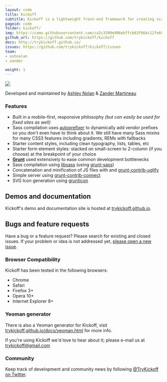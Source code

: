 ```yaml
---
layout: code
title: Kickoff
subtitle: Kickoff is a lightweight front-end framework for creating scalable, responsive sites.
pageid: code
folder: kickoff/
img: https://camo.githubusercontent.com/ca2c3390e906ebffcb63f664c12fe68260c33c3f/687474703a2f2f6936312e74696e797069632e636f6d2f317a79697471652e706e67
github_url: https://github.com/trykickoff/kickoff
docs: http://trykickoff.github.io/
issues: https://github.com/trykickoff/kickoff/issues
team:
- ashnolan
- zander

weight: 1
---
```



![](https://camo.githubusercontent.com/ca2c3390e906ebffcb63f664c12fe68260c33c3f/687474703a2f2f6936312e74696e797069632e636f6d2f317a79697471652e706e67)

Developed and maintained by [Ashley Nolan](https://github.com/ashleynolan) & [Zander Martineau](https://github.com/mrmartineau)

### Features
* Built in a mobile-first, responsive philosophy *(but can easily be used for fixed sites as well)*
* Sass compilation uses [autoprefixer](https://github.com/ai/autoprefixer) to dynamically add vendor prefixes so you don't even have to think about it. We still have many Sass mixins for many CSS3 features including gradients, REMs with fallbacks
* Starter content styles, including clean typography, lists, tables, etc
* Starter form element styles: stacked on small-screen to 2-column (if you choose) at the breakpoint of your choice
* **[Grunt](http://gruntjs.com)** used extensively to ease common development bottlenecks
 * Sass compilation using [libsass](https://github.com/sass/libsass) (using [grunt-sass](https://github.com/sindresorhus/grunt-sass))
 * Concatenation and minification of JS files with and [grunt-contrib-uglify](https://github.com/gruntjs/grunt-contrib-uglify)
 * Simple server using [grunt-contrib-connect](https://github.com/gruntjs/grunt-contrib-connect)
 * SVG Icon generation using [grunticon](https://github.com/filamentgroup/grunticon)

## Demos and documentation
Kickoff's demo and documentation site is hosted at [trykickoff.github.io](http://trykickoff.github.io/).

## Bugs and feature requests
Have a bug or a feature request? Please search for existing and closed issues. If your problem or idea is not addressed yet, [please open a new issue](https://github.com/trykickoff/kickoff/issues/new).

### Browser Compatibility
Kickoff has been tested in the following browsers:
- Chrome
- Safari
- Firefox 3+
- Opera 10+
- Internet Explorer 8+

### Yeoman generator
There is also a Yeoman generator for Kickoff, visit [trykickoff.github.io/docs/yeoman.html](http://trykickoff.github.io/docs/yeoman.html) for more info.

If you're using Kickoff we'd love to hear about it; please e-mail us at trykickoff@gmail.com

### Community

Keep track of development and community news by following [@TryKickoff on Twitter](http://twitter.com/TryKickoff).
